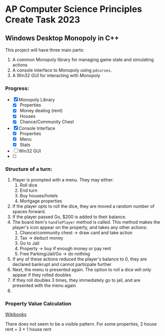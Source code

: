 # AP Computer Science Principles Create Task 2023

## Windows Desktop Monopoly in C++

This project will have three main parts:
1. A common Monopoly library for managing game state and simulating actions
2. A console interface to Monopoly using `pdcurses`.
3. A Win32 GUI for interacting with Monopoly

### Progress:
- [x] Monopoly Library
  - [x] Properties
  - [x] Money dealing (rent)
  - [x] Houses
  - [x] Chance/Community Chest
- [x] Console Interface
  - [x] Properties
  - [x] Menu
  - [x] Stats
- [ ] Win32 GUI
- [ ] 

### Structure of a turn:

1. Player is prompted with a menu. They may either:
    1. Roll dice
    1. End turn
    1. Buy houses/hotels
    1. Mortgage properties
1. If the player opts to roll the dice, they are moved a random number of spaces forward.
1. If the player passed Go, $200 is added to their balance.
1. The board item's `handlePlayer` method is called.
    This method makes the player's icon appear on the property, and takes any other actions:
    1. Chance/community chest -> draw card and take action
    1. Tax -> deduct money
    1. Go to Jail
    1. Property -> buy if enough money or pay rent
    1. Free Parking/Jail/Go -> do nothing
1. If any of these actions reduced the player's balance to 0, they are declared bankrupt and cannot particpate further
1. Next, the menu is presented again. The option to roll a dice will only appear if they rolled doubles
1. If they roll doubles 3 times, they immediately go to jail, and are presented with the menu again
1. 

### Property Value Calculation

[Wikibooks](https://en.wikibooks.org/wiki/Monopoly/Properties_reference)

There does not seem to be a visible pattern.
For some properties, 2 house rent = 3 * 1 house rent